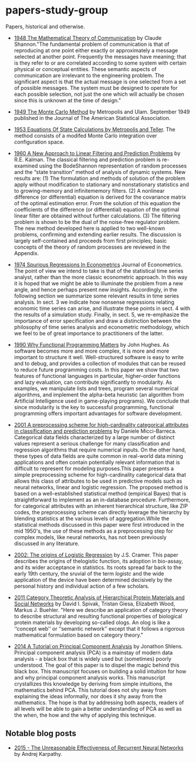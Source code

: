 # papers-study-group
Papers, historical and otherwise.

- [1948 The Mathematical Theory of Communication](./1948-theory-of-communication-shannon.pdf) by Claude Shannon."The fundamental problem of communication is that of reproducing at one point either exactly or approximately
a message selected at another point. Frequently the messages have meaning; that is they refer
to or are correlated according to some system with certain physical or conceptual entities. These semantic
aspects of communication are irrelevant to the engineering problem. The significant aspect is that the actual
message is one selected from a set of possible messages. The system must be designed to operate for each
possible selection, not just the one which will actually be chosen since this is unknown at the time of design."

- [1949 The Monte Carlo Method](./1949-MonteCarlo-MetropolsAndUlam.pdf) by Metropolis and Ulam. September 1949 published in the Journal of The American Statistical Association.

- [1953 Equations Of State Calculations by Metropolis and Teller](./1953-EquationsOfStateCalculations-MetropolisAndTeller.pdf). The method consists of a modifed Monte Carlo integration over configuration space.

- [1960 A New Approach to Linear Filtering and Prediction Problems](./1960-Kalman1960.pdf) by R.E. Kalman. The classical filtering and prediction problem is re-examined using the BodeShannon representation of random processes and the “state transition” method of
analysis of dynamic systems. New results are:
(1) The formulation and methods of solution of the problem apply without modification to stationary and nonstationary statistics and to growing-memory and infinitememory filters.
(2) A nonlinear difference (or differential) equation is derived for the covariance
matrix of the optimal estimation error. From the solution of this equation the coefficients of the difference (or differential) equation of the optimal linear filter are obtained without further calculations.
(3) The filtering problem is shown to be the dual of the noise-free regulator problem.
The new method developed here is applied to two well-known problems, confirming
and extending earlier results.
The discussion is largely self-contained and proceeds from first principles; basic
concepts of the theory of random processes are reviewed in the Appendix. 

- [1974 Spurious Regressions In Econometrics](./1974-granger-newbold.pdf) Journal of Econometrics. The point of view we intend  to take is that of the statistical time series analyst, rather than the more classic econometric approach. In this way it is hoped that we might be able to illuminate the problem from a new angle, and hence perhaps present new insights. Accordingly, in the following section we summarize some relevant results in time series analysis. In sect. 3 we indicate how nonsense regressions relating economic time series can arise, and illustrate these points in sect. 4 with the results of a simulation study. Finally, in sect. 5, we re-emphasize the importance of error specification and draw a distinction between the philosophy of time series analysis and econometric methodology, which we feel to be of great importance to practitioners of the latter. 
- [1990 Why Functional Programming Matters](https://www.cs.kent.ac.uk/people/staff/dat/miranda/whyfp90.pdf) 
by John Hughes. As software becomes more and more complex, it is more and more
important to structure it well. Well-structured software is easy to write
and to debug, and provides a collection of modules that can be reused
to reduce future programming costs. In this paper we show that two features of functional languages in particular, higher-order functions and lazy
evaluation, can contribute significantly to modularity. As examples, we
manipulate lists and trees, program several numerical algorithms, and implement the alpha-beta heuristic (an algorithm from Artificial Intelligence
used in game-playing programs). We conclude that since modularity is the
key to successful programming, functional programming offers important
advantages for software development.



- [2001 A preprocessing scheme for high-cardinality categorical attributes in classification and prediction problems](./2001-predicting-high-cardinality-barreca.pdf) by Daniele Micci-Barreca. Categorical data fields characterized by a large number of distinct values represent a serious challenge for many classification and regression algorithms that require numerical inputs. On the other hand, these types of data fields are quite common in real-world data mining applications and often contain potentially relevant information that is difficult to represent for modeling purposes.This paper presents a simple preprocessing scheme for high-cardinality categorical data that allows this class of attributes to be used in predictive models such as neural networks, linear and logistic regression. The proposed method is based on a well-established statistical method (empirical Bayes) that is straightforward to implement as an in-database procedure. Furthermore, for categorical attributes with an inherent hierarchical structure, like ZIP codes, the preprocessing scheme can directly leverage the hierarchy by blending statistics at the various levels of aggregation.While the statistical methods discussed in this paper were first introduced in the mid 1950's, the use of these methods as a preprocessing step for complex models, like neural networks, has not been previously discussed in any literature.

- [2002: The origins of Logistic Regression](https://papers.tinbergen.nl/02119.pdf) by J.S. Cramer. 
This paper describes the origins of thelogistic function, its adoption in bio-assay, 
and its wider acceptance in statistics. Its roots spread far back to the early 19th
century, the sruvial of the term *logistc* and the wide application of the device have
been determined decisively by the personal history and individual action of 
a few scholars.


- [2011 Category Theoretic Analysis of Hierarchical Protein Materials and Social Networks](./2011-category-theory-protien-spivak.pdf) by David I. Spivak, Tristan Giesa, Elizabeth Wood, Markus J. Buehler. "Here we describe an application of category theory to describe structural and resulting functional properties of biological protein materials by developing so-called ologs. An olog is like a ‘‘concept web’’ or ‘‘semantic network’’ except that it follows a rigorous mathematical formulation based on category theory."

- [2014 A Tutorial on Principal Component Analysis](https://arxiv.org/pdf/1404.1100.pdf) by Jonathon Shlens.  Principal component analysis (PCA) is a mainstay of modern data analysis - a black box that is widely used
but (sometimes) poorly understood. The goal of this paper is to dispel the magic behind this black box. This
manuscript focuses on building a solid intuition for how and why principal component analysis works. This
manuscript crystallizes this knowledge by deriving from simple intuitions, the mathematics behind PCA. This
tutorial does not shy away from explaining the ideas informally, nor does it shy away from the mathematics. The
hope is that by addressing both aspects, readers of all levels will be able to gain a better understanding of PCA as
well as the when, the how and the why of applying this technique.



## Notable blog posts
- [2015 - The Unreasonable Effectiveness of Recurrent Neural Networks](http://karpathy.github.io/2015/05/21/rnn-effectiveness/) by Andrej Karpathy.

